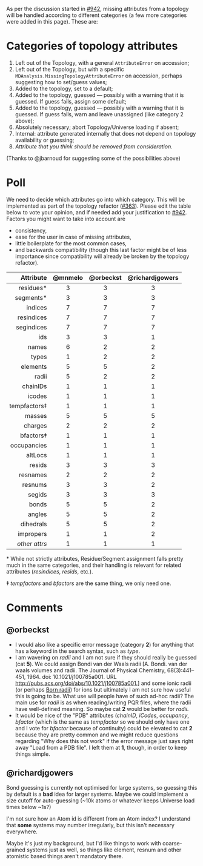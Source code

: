 As per the discussion started in [#942](https://github.com/MDAnalysis/mdanalysis/issues/942), missing attributes from a topology will be handled according to different categories (a few more categories were added in this page). These are:

# Categories of topology attributes

1. Left out of the Topology, with a general `AttributeError` on accession;
2. Left out of the Topology, but with a specific `MDAnalysis.MissingTopologyAttributeError` on accession, perhaps suggesting how to set/guess values;
3. Added to the topology, set to a default;
4. Added to the topology, guessed — possibly with a warning that it is guessed. If guess fails, assign some default;
5. Added to the topology, guessed — possibly with a warning that it is guessed. If guess fails, warn and leave unassigned (like category 2 above);
6. Absolutely necessary; abort Topology/Universe loading if absent;
7. Internal: attribute generated internally that does not depend on topology availability or guessing;
8. *Attribute that you think should be removed from consideration.*

(Thanks to @jbarnoud for suggesting some of the possibilities above)

# Poll

We need to decide which attributes go into which category. This will be implemented as part of the topology refactor ([#363](https://github.com/MDAnalysis/mdanalysis/issues/363)). Please edit the table below to vote your opinion, and if needed add your justification to [#942](https://github.com/MDAnalysis/mdanalysis/issues/942). Factors you might want to take into account are
- consistency,
- ease for the user in case of missing attributes,
- little boilerplate for the most common cases,
- and backwards compatibility (though this last factor might be of less importance since compatibility will already be broken by the topology refactor).

|Attribute    |@mnmelo|@orbeckst|@richardjgowers|
|------------:|:-----:|:-------:|:-------------:|
|residues*    |   3   |   3     | 3             |
|segments*    |   3   |   3     | 3             |
|indices      |   7   |   7     | 7             |
|resindices   |   7   |   7     | 7             |
|segindices   |   7   |   7     | 7             |
|ids          |   3   |   3     | 1             |
|names        |   6   |   2     | 2             |
|types        |   1   |   2     | 2             |
|elements     |   5   |   5     | 2             |
|radii        |   5   |   2     | 2             |
|chainIDs     |   1   |   1     | 1             |
|icodes       |   1   |   1     | 1             |
|tempfactors‡ |   1   |   1     | 1             |
|masses       |   5   |   5     | 5             |
|charges      |   2   |   2     | 2             |
|bfactors‡    |   1   |   1     | 1             |
|occupancies  |   1   |   1     | 1             |
|altLocs      |   1   |   1     | 1             |
|resids       |   3   |   3     | 3             |
|resnames     |   2   |   2     | 2             |
|resnums      |   3   |   3     | 2             |
|segids       |   3   |   3     | 3             |
|bonds        |   5   |   5     | 2             |
|angles       |   5   |   5     | 2             |
|dihedrals    |   5   |   5     | 2             |
|impropers    |   1   |   1     | 2             |
|*other attrs*|   1   |   1     | 1             |

\* While not strictly attributes, Residue/Segment assignment falls pretty much in the same categories, and their handling is relevant for related attributes (*resindices*, *resids*, etc.).

‡ *tempfactors* and *bfactors* are the same thing, we only need one.


# Comments

## @orbeckst
- I would also like a specific error message (category **2**) for anything that has a keyword in the search syntax, such as *type*.
- I am wavering on *radii* and I am not sure if they should really be guessed (cat **5**). We could assign Bondi van der Waals radii [A. Bondi. van der waals volumes and radii. The Journal of Physical Chemistry, 68(3):441–451, 1964. doi: 10.1021/j100785a001. URL http://pubs.acs.org/doi/abs/10.1021/j100785a001.] and some ionic radii (or perhaps [Born radii](https://github.com/Becksteinlab/BornProfiler/blob/develop/bornprofiler/templates/bornions.dat)) for ions but ultimately I am not sure how useful this is going to be. What use will people have of such ad-hoc radii? The main use for *radii* is as when reading/writing PQR files, where the radii have well-defined meaning. So maybe cat **2** would be better for *radii*.
- It would be nice of the "PDB" attributes (*chainID*, *iCodes*, *occupancy*, *bfactor* (which is the same as *tempfactor* so we should only have one and I vote for *bfactor* because of continuity) could be elevated to cat **2** because they are pretty common and we might reduce questions regarding "Why does this not work" if the error message just says right away "Load from a PDB file". I left them at **1**, though, in order to keep things simple.

## @richardjgowers

Bond guessing is currently not optimised for large systems, so guessing this by default is a **bad** idea for larger systems.  Maybe we could implement a size cutoff for auto-guessing (~10k atoms or whatever keeps Universe load times below ~1s?)

I'm not sure how an Atom id is different from an Atom index?  I understand that **some** systems may number irregularly, but this isn't necessary everywhere.

Maybe it's just my background, but I'd like things to work with coarse-grained systems just as well, so things like element, resnum and other atomistic based things aren't mandatory there.